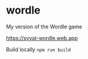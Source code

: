 # wordle

My version of the Wordle game

https://svyat-wordle.web.app

Build locally ```npm run build```
